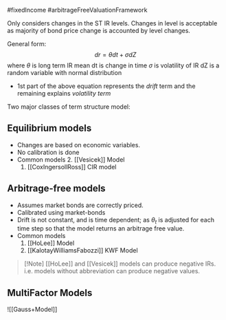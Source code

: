 #fixedIncome #arbitrageFreeValuationFramework 

Only considers changes in the ST IR levels. 
Changes in level is acceptable as majority of bond price change is accounted by level changes. 

General form: 
$$
dr = \theta dt + \sigma dZ
$$
	where $\theta$ is long term IR mean 
			dt is change in time 
			$\sigma$ is volatility  of IR 
			dZ is a random variable with normal distribution 

- 1st part of the above equation represents the *drift* term and the remaining explains *volatility term*

Two major classes of term structure model: 
## Equilibrium models 
- Changes are based on economic variables. 
- No calibration is done 
- Common models 
  2. [[Vesicek]] Model 
  1. [[CoxIngersollRoss]]  CIR model 

## Arbitrage-free models 
- Assumes market bonds are correctly priced. 
- Calibrated using market-bonds
- Drift is not constant, and is time dependent; as $\theta_t$ is adjusted for each time step so that the model returns an arbitrage free value. 
- Common models 
  1. [[HoLee]] Model 
  2. [[KalotayWilliamsFabozzi]]  KWF Model
  

> [!Note] [[HoLee]]  and [[Vesicek]]  models can produce negative IRs. 
> i.e. models without abbreviation can produce negative values. 


  ## MultiFactor Models 
  ![[Gauss+Model]]
  